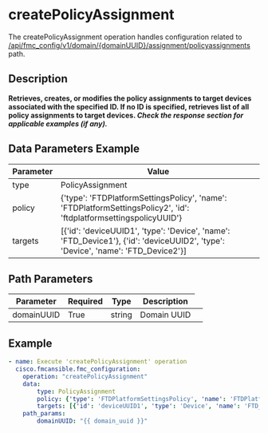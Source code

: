 # createPolicyAssignment

The createPolicyAssignment operation handles configuration related to [/api/fmc_config/v1/domain/{domainUUID}/assignment/policyassignments](/paths//api/fmc_config/v1/domain/{domain_uuid}/assignment/policyassignments.md) path.&nbsp;
## Description
**Retrieves, creates, or modifies the policy assignments to target devices associated with the specified ID. If no ID is specified, retrieves list of all policy assignments to target devices. _Check the response section for applicable examples (if any)._**

## Data Parameters Example
| Parameter | Value |
| --------- | -------- |
| type | PolicyAssignment |
| policy | {'type': 'FTDPlatformSettingsPolicy', 'name': 'FTDPlatformSettingsPolicy2', 'id': 'ftdplatformsettingspolicyUUID'} |
| targets | [{'id': 'deviceUUID1', 'type': 'Device', 'name': 'FTD_Device1'}, {'id': 'deviceUUID2', 'type': 'Device', 'name': 'FTD_Device2'}] |

## Path Parameters
| Parameter | Required | Type | Description |
| --------- | -------- | ---- | ----------- |
| domainUUID | True | string <td colspan=3> Domain UUID |

## Example
```yaml
- name: Execute 'createPolicyAssignment' operation
  cisco.fmcansible.fmc_configuration:
    operation: "createPolicyAssignment"
    data:
        type: PolicyAssignment
        policy: {'type': 'FTDPlatformSettingsPolicy', 'name': 'FTDPlatformSettingsPolicy2', 'id': 'ftdplatformsettingspolicyUUID'}
        targets: [{'id': 'deviceUUID1', 'type': 'Device', 'name': 'FTD_Device1'}, {'id': 'deviceUUID2', 'type': 'Device', 'name': 'FTD_Device2'}]
    path_params:
        domainUUID: "{{ domain_uuid }}"

```